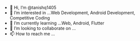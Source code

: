 - 👋 Hi, I’m @tanishq1405
- 👀 I’m interested in ...Web Development, Android Development, Competitive Coding
- 🌱 I’m currently learning ...Web, Android, Flutter
- 💞️ I’m looking to collaborate on ...
- 📫 How to reach me ...

<!---
tanishq1405/tanishq1405 is a ✨ special ✨ repository because its `README.md` (this file) appears on your GitHub profile.
You can click the Preview link to take a look at your changes.
--->

